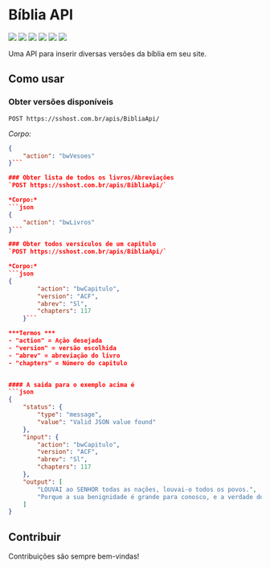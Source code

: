# Bíblia API
![](https://img.shields.io/github/stars/SamuelPietro/BibliaApi) ![](https://img.shields.io/github/forks/SamuelPietro/BibliaApi) ![](https://img.shields.io/github/languages/top/SamuelPietro/BibliaApi) ![](https://img.shields.io/github/release/SamuelPietro/BibliaApi) ![](https://img.shields.io/github/issues/SamuelPietro/BibliaApi) ![](https://img.shields.io/github/repo-size/SamuelPietro/BibliaApi) 


Uma API para inserir diversas versões da bíblia em seu site.

## Como usar
### Obter versões disponíveis
`POST https://sshost.com.br/apis/BibliaApi/`

*Corpo:*
```json
{
    "action": "bwVesoes"
}```

### Obter lista de todos os livros/Abreviações
`POST https://sshost.com.br/apis/BibliaApi/`

*Corpo:*
```json
{
    "action": "bwLivros"
}```

### Obter todos versículos de um capitulo
`POST https://sshost.com.br/apis/BibliaApi/`

*Corpo:*
```json
{
        "action": "bwCapitulo",
        "version": "ACF",
        "abrev": "Sl",
        "chapters": 117
    }```

***Termos ***
- "action" = Ação desejada
- "version" = versão escolhida
- "abrev" = abreviação do livro
- "chapters" = Número do capitulo


#### A saida para o exemplo acima é
```json
{
    "status": {
        "type": "message",
        "value": "Valid JSON value found"
    },
    "input": {
        "action": "bwCapitulo",
        "version": "ACF",
        "abrev": "Sl",
        "chapters": 117
    },
    "output": [
        "LOUVAI ao SENHOR todas as nações, louvai-o todos os povos.",
        "Porque a sua benignidade é grande para conosco, e a verdade do SENHOR dura para sempre. Louvai ao SENHOR."
    ]
}
```

## Contribuir
Contribuições são sempre bem-vindas! 